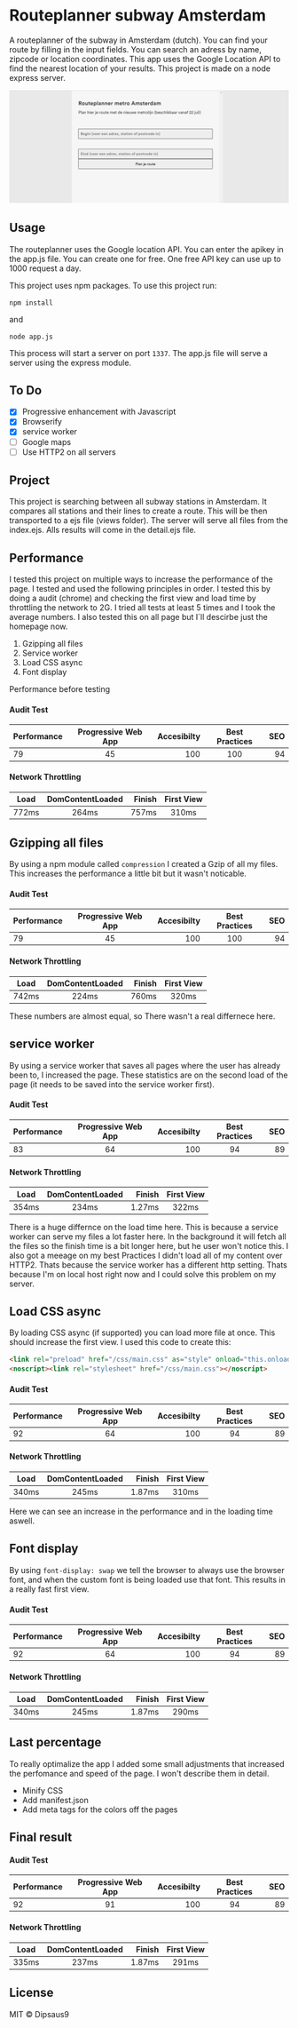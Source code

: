 # Routeplanner subway Amsterdam
A routeplanner of the subway in Amsterdam (dutch). You can find your route by filling in the input fields. You can search an adress by name, zipcode or location coordinates. This app uses the Google Location API to find the nearest location of your results. This project is made on a node express server.

![Example of routeplanner](https://raw.githubusercontent.com/dipsaus9/performance-matters-server-side/master/example_routePlanner.png)

## Usage
The routeplanner uses the Google location API. You can enter the apikey in the app.js file. You can create one for free. One free API key can use up to 1000 request a day.

This project uses npm packages. To use this project run:

```
npm install
```

and

```
node app.js
```

This process will start a server on port `1337`.
The app.js file will serve a server using the express module.

## To Do
- [x] Progressive enhancement with Javascript
- [x] Browserify
- [x] service worker
- [ ] Google maps
- [ ] Use HTTP2 on all servers

## Project
This project is searching between all subway stations in Amsterdam. It compares all stations and their lines to create a route. This will be then transported to a ejs file (views folder). The server will serve all files from the index.ejs. Alls results will come in the detail.ejs file.

## Performance
I tested this project on multiple ways to increase the performance of the page. I tested and used the following principles in order. I tested this by doing a audit (chrome) and checking the first view and load time by throttling the network to 2G. I tried all tests at least 5 times and I took the average numbers. I also tested this on all page but I´ll descirbe just the homepage now.

1. Gzipping all files
2. Service worker
3. Load CSS async
4. Font display


Performance before testing
#### Audit Test
| Performance | Progressive Web App | Accesibilty | Best Practices | SEO |
| ------------- |:-------------:| -----:| :-------------:| -----:|
| 79      | 45 | 100 | 100      | 94 |

#### Network Throttling
| Load | DomContentLoaded | Finish | First View |
| ------------- |:-------------:| -----:| :-------------:|
| 772ms      | 264ms | 757ms | 310ms      |

## Gzipping all files
By using a npm module called `compression` I created a Gzip of all my files. This increases the performance a little bit but it wasn't noticable.
#### Audit Test
| Performance | Progressive Web App | Accesibilty | Best Practices | SEO |
| ------------- |:-------------:| -----:| :-------------:| -----:|
| 79      | 45 | 100 | 100      | 94 |

#### Network Throttling
| Load | DomContentLoaded | Finish | First View |
| ------------- |:-------------:| -----:| :-------------:|
| 742ms      | 224ms | 760ms | 320ms      |

These numbers are almost equal, so There wasn't a real differnece here.

## service worker
By using a service worker that saves all pages where the user has already been to, I increased the page. These statistics are on the second load of the page (it needs to be saved into the service worker first).

#### Audit Test
| Performance | Progressive Web App | Accesibilty | Best Practices | SEO |
| ------------- |:-------------:| -----:| :-------------:| -----:|
| 83      | 64 | 100 | 94      | 89 |

#### Network Throttling
| Load | DomContentLoaded | Finish | First View |
| ------------- |:-------------:| -----:| :-------------:|
| 354ms      | 234ms | 1.27ms | 322ms      |

There is a huge differnce on the load time here. This is because a service worker can serve my files a lot faster here. In the background it will fetch all the files so the finish time is a bit longer here, but he user won't notice this.
I also got a meeage on my best Practices I didn't load all of my content over HTTP2. Thats because the service worker has a different http setting. Thats because I'm on local host right now and I could solve this problem on my server.

## Load CSS async
By loading CSS async (if supported) you can load more file at once. This should increase the first view.
I used this code to create this:

``` html
<link rel="preload" href="/css/main.css" as="style" onload="this.onload=null;this.rel='stylesheet'">
<noscript><link rel="stylesheet" href="/css/main.css"></noscript>
```

#### Audit Test
| Performance | Progressive Web App | Accesibilty | Best Practices | SEO |
| ------------- |:-------------:| -----:| :-------------:| -----:|
| 92      | 64 | 100 | 94      | 89 |

#### Network Throttling
| Load | DomContentLoaded | Finish | First View |
| ------------- |:-------------:| -----:| :-------------:|
| 340ms      | 245ms | 1.87ms | 310ms      |

Here we can see an increase in the performance and in the loading time aswell.

## Font display
By using `font-display: swap` we tell the browser to always use the browser font, and when the custom font is being loaded use that font. This results in a really fast first view.

#### Audit Test
| Performance | Progressive Web App | Accesibilty | Best Practices | SEO |
| ------------- |:-------------:| -----:| :-------------:| -----:|
| 92      | 64 | 100 | 94      | 89 |

#### Network Throttling
| Load | DomContentLoaded | Finish | First View |
| ------------- |:-------------:| -----:| :-------------:|
| 340ms      | 245ms | 1.87ms | 290ms      |


## Last percentage
To really optimalize the app I added some small adjustments that increased the perfomance and speed of the page. I won't describe them in detail.

* Minify CSS
* Add manifest.json
* Add meta tags for the colors off the pages

## Final result

#### Audit Test
| Performance | Progressive Web App | Accesibilty | Best Practices | SEO |
| ------------- |:-------------:| -----:| :-------------:| -----:|
| 92      | 91 | 100 | 94      | 89 |

#### Network Throttling
| Load | DomContentLoaded | Finish | First View |
| ------------- |:-------------:| -----:| :-------------:|
| 335ms      | 237ms | 1.87ms | 291ms      |

## License
MIT © Dipsaus9
